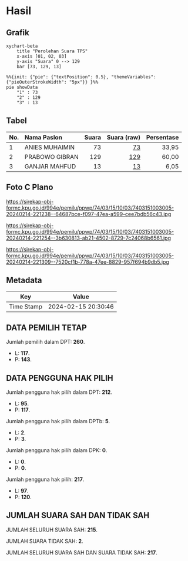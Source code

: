# Hasil

## Grafik

```mermaid
xychart-beta
    title "Perolehan Suara TPS"
    x-axis [01, 02, 03]
    y-axis "Suara" 0 --> 129
    bar [73, 129, 13]
```

```mermaid
%%{init: {"pie": {"textPosition": 0.5}, "themeVariables": {"pieOuterStrokeWidth": "5px"}} }%%
pie showData
    "1" : 73
    "2" : 129
    "3" : 13
```

## Tabel

| No. | Nama Paslon    | Suara | Suara (raw) | Persentase |
|:--- |:-------------- | -----:| -----------:| ----------:|
| 1   | ANIES MUHAIMIN | 73    | [73][p-1]   | 33,95      |
| 2   | PRABOWO GIBRAN | 129   | [129][p-2]  | 60,00      |
| 3   | GANJAR MAHFUD  | 13    | [13][p-3]   | 6,05       |


[p-1]: https://github.com/gigit-pemilu/pemilu-2024-74-sulawesi-tenggara/blob/main/pilpres/hitung-suara/sub/74-sulawesi-tenggara/sub/03-muna/sub/15-batalaiworu/sub/1003-sidodadi/sub/005-tps/sub/paslon-1.txt
[p-2]: https://github.com/gigit-pemilu/pemilu-2024-74-sulawesi-tenggara/blob/main/pilpres/hitung-suara/sub/74-sulawesi-tenggara/sub/03-muna/sub/15-batalaiworu/sub/1003-sidodadi/sub/005-tps/sub/paslon-2.txt
[p-3]: https://github.com/gigit-pemilu/pemilu-2024-74-sulawesi-tenggara/blob/main/pilpres/hitung-suara/sub/74-sulawesi-tenggara/sub/03-muna/sub/15-batalaiworu/sub/1003-sidodadi/sub/005-tps/sub/paslon-3.txt

## Foto C Plano

https://sirekap-obj-formc.kpu.go.id/994e/pemilu/ppwp/74/03/15/10/03/7403151003005-20240214-221238--64687bce-f097-47ea-a599-cee7bdb56c43.jpg

https://sirekap-obj-formc.kpu.go.id/994e/pemilu/ppwp/74/03/15/10/03/7403151003005-20240214-221254--3b630813-ab21-4502-8729-7c24068b6561.jpg

https://sirekap-obj-formc.kpu.go.id/994e/pemilu/ppwp/74/03/15/10/03/7403151003005-20240214-221309--7520cf1b-778a-47ee-8829-957f694b9db5.jpg


## Metadata

| Key        | Value               |
| ---------- | ------------------- |
| Time Stamp | 2024-02-15 20:30:46 |


## DATA PEMILIH TETAP

Jumlah pemilih dalam DPT: **260**.
 * L: **117**.
 * P: **143**.

## DATA PENGGUNA HAK PILIH

Jumlah pengguna hak pilih dalam DPT: **212**.
 * L: **95**.
 * P: **117**.

Jumlah pengguna hak pilih dalam DPTb: **5**.
 * L: **2**.
 * P: **3**.

Jumlah pengguna hak pilih dalam DPK: **0**.
 * L: **0**.
 * P: **0**.

Jumlah pengguna hak pilih: **217**.
 * L: **97**.
 * P: **120**.

## JUMLAH SUARA SAH DAN TIDAK SAH

JUMLAH SELURUH SUARA SAH: **215**.

JUMLAH SUARA TIDAK SAH: **2**.

JUMLAH SELURUH SUARA SAH DAN SUARA TIDAK SAH: **217**.


